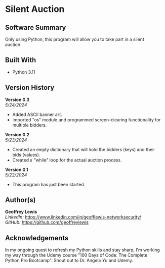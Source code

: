 # Silent Auction

## Software Summary

Only using Python, this program will allow you to take part in a silent auction.  

## Built With

* Python 3.11

## Version History 

**Version 0.3**  
*5/24/2024*  
* Added ASCII banner art.
* Imported "os" module and programmed screen-clearing functionality for multiple bidders.

**Version 0.2**  
*5/23/2024*  
* Created an empty dictionary that will hold the bidders (keys) and their bids (values).
* Created a "while" loop for the actual auction process.

**Version 0.1**  
*5/22/2024*  
* This program has just been started.

## Author(s)

**Geoffrey Lewis**    
*LinkedIn:* https://www.linkedin.com/in/geofflewis-networksecurity/  
*GitHub:* https://github.com/geoffreylewis

## Acknowledgements

In my ongoing quest to refresh my Python skills and stay sharp, I'm working my way through the Udemy course "100 Days of Code: The Complete Python Pro Bootcamp".  Shout out to Dr. Angela Yu and Udemy.
